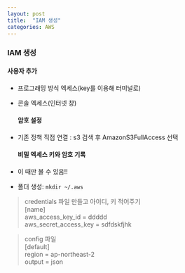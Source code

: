 ```yaml
---
layout: post
title:  "IAM 생성"
categories: AWS
---
```

### IAM 생성

#### 사용자 추가

-   프로그래밍 방식 엑세스(key를 이용해 터미널로)
-   콘솔 엑세스(인터넷 창)
    
    #### 암호 설정
    
-   기존 정책 직접 연결 : s3 검색 후 AmazonS3FullAccess 선택
    
    #### 비밀 엑세스 키와 암호 기록
    
-   이 때만 볼 수 있음!!
-   폴더 생성: `mkdir ~/.aws`

> credentials 파일 만들고 아이디, 키 적어주기  
> \[name\]  
> aws\_access\_key\_id = ddddd  
> aws\_secret\_access\_key = sdfdskfjhk

> config 파일  
> \[default\]  
> region = ap-northeast-2  
> output = json